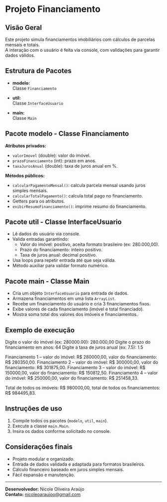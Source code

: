# Projeto Financiamento

## Visão Geral
Este projeto simula financiamentos imobiliários com cálculos de parcelas mensais e totais.  
A interação com o usuário é feita via console, com validações para garantir dados válidos.

## Estrutura de Pacotes
- **modelo:**  
  Classe `Financiamento`

- **util:**  
  Classe `InterfaceUsuario`

- **main:**  
  Classe `Main`

## Pacote modelo - Classe Financiamento
**Atributos privados:**  
- `valorImovel` (double): valor do imóvel.  
- `prazoFinanciamento` (int): prazo em anos.  
- `taxaJurosAnual` (double): taxa de juros anual em %.

**Métodos públicos:**  
- `calcularPagamentoMensal()`: calcula parcela mensal usando juros simples mensais.  
- `calcularTotalPagamento()`: calcula total pago no financiamento.  
- Getters para os atributos.  
- `exibirResumoFinanciamento()`: imprime resumo do financiamento.

## Pacote util - Classe InterfaceUsuario
- Lê dados do usuário via console.  
- Valida entradas garantindo:  
  - Valor do imóvel: positivo, aceita formato brasileiro (ex: 280.000,00).  
  - Prazo do financiamento: inteiro positivo.  
  - Taxa de juros anual: decimal positivo.  
- Usa loops para repetir entrada até que seja válida.  
- Método auxiliar para validar formato numérico.

## Pacote main - Classe Main
- Cria um objeto `InterfaceUsuario` para entrada de dados.  
- Armazena financiamentos em uma lista `ArrayList`.  
- Recebe um financiamento do usuário e cria 3 financiamentos fixos.  
- Exibe valores de cada financiamento (imóvel e total financiado).  
- Mostra soma total dos valores dos imóveis e financiamentos.

## Exemplo de execução
Digite o valor do imóvel (ex: 280000.00): 280.000,00
Digite o prazo do financiamento em anos: 64
Digite a taxa de juros anual (ex: 7.5): 1.5

Financiamento 1 – valor do imóvel: R$ 280000,00, valor do financiamento: R$ 280350,00.
Financiamento 2 – valor do imóvel: R$ 300000,00, valor do financiamento: R$ 301875,00.
Financiamento 3 – valor do imóvel: R$ 150000,00, valor do financiamento: R$ 150812,50.
Financiamento 4 – valor do imóvel: R$ 250000,00, valor do financiamento: R$ 251458,33.

Total de todos os imóveis: R$ 980000,00, total de todos os financiamentos: R$ 984495,83.

## Instruções de uso
1. Compile todos os pacotes (`modelo`, `util`, `main`).  
2. Execute a classe `main.Main`.  
3. Insira os dados conforme solicitado no console.

## Considerações finais
- Projeto modular e organizado.  
- Entrada de dados validada e adaptada para formatos brasileiros.  
- Cálculo financeiro baseado em juros simples mensais.  
- Fácil expansão e manutenção.

---

**Desenvolvedor:** Nicole Oliveira Araújo  
**Contato:** nicoleoaraujoo@gmail.com
